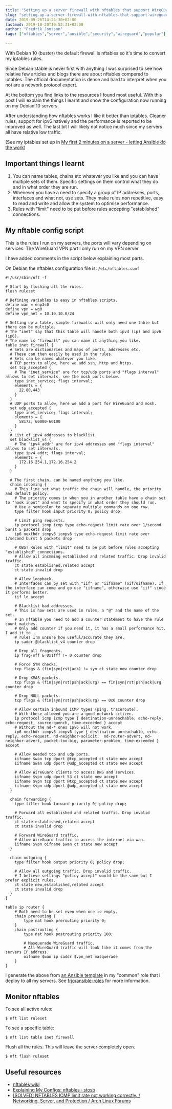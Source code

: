 ```yaml
---
title: "Setting up a server firewall with nftables that support WireGuard VPN"
slug: "setting-up-a-server-firewall-with-nftables-that-support-wireguard-vpn"
date: 2019-09-26T14:24:30+02:00
lastmod: 2019-10-20T10:52:31+02:00
author: "Fredrik Jonsson"
tags: ["nftables","server","ansible","security","wireguard","popular"]

---
```


With Debian 10 (buster) the default firewall is nftables so it's time to convert my iptables rules.

Since Debian stable is never first with anything I was surprised to see how relative few articles and blogs there are about nftables compered to iptables. The official documentation is dense and hard to interpret when you not are a network protocol expert.

At the bottom you find links to the resources I found most useful. With this post I will explain the things I learnt and show the configuration now running on my Debian 10 servers.

After understanding how nftables works I like it better than iptables. Cleaner rules, support for ipv6 natively and the performance is reported to be improved as well. The last bit I will likely not notice much since my servers all have relative low traffic.

(See my iptables set up in [My first 2 minutes on a server - letting Ansible do the work](/post/2016/06/23/my-first-2-minutes-on-a-server-letting-ansible-do-the-work/))


## Important things I learnt

1. You can name tables, chains etc whatever you like and you can have multiple sets of them. Specific settings on them control what they do and in what order they are run.
2. Whenever you have a need to specify a group of IP addresses, ports, interfaces and what not, use sets. They make rules non repetitive, easy to read and write and allow the system to optimise performance.
3. Rules with "limit" need to be put before rules accepting "established" connections.


## My nftable config script

This is the rules I run on my servers, the ports will vary depending on services. The WireGuard VPN part I only run on my VPN server.

I have added comments in the script below explaining most parts.

On Debian the nftables configuration file is: `/etc/nftables.conf`

~~~~ shell
#!/usr/sbin/nft -f

# Start by flushing all the rules.
flush ruleset

# Defining variables is easy in nftables scripts.
define wan = enp3s0
define vpn = wg0
define vpn_net = 10.10.10.0/24

# Setting up a table, simple firewalls will only need one table but there can be multiple.
# The "inet" say that this table will handle both ipv4 (ip) and ipv6 (ip6).
# The name is "firewall" you can name it anything you like.
table inet firewall {
  # Sets are dictionaries and maps of ports, addresses etc.
  # These can then easily be used in the rules.
  # Sets can be named whatever you like.
  # TCP ports to allow, here we add ssh, http and https.
  set tcp_accepted {
    # The "inet_service" are for tcp/udp ports and "flags interval" allows to set intervals, see the mosh ports below.
    type inet_service; flags interval;
    elements = {
      22,80,443
    }
  }
  # UDP ports to allow, here we add a port for WireGuard and mosh.
  set udp_accepted {
    type inet_service; flags interval;
    elements = {
      58172, 60000-60100
    }
  }
  # List of ipv4 addresses to blacklist.
  set blacklist_v4 {
    # The "ipv4_addr" are for ipv4 addresses and "flags interval" allows to set intervals.
    type ipv4_addr; flags interval;
    elements = {
      172.16.254.1,172.16.254.2
    }
  }

  # The first chain, can be named anything you like.
  chain incoming {
    # This line set what traffic the chain will handle, the priority and default policy.
    # The priority comes in when you in another table have a chain set to "hook input" and want to specify in what order they should run.
    # Use a semicolon to separate multiple commands on one row.
    type filter hook input priority 0; policy drop;

    # Limit ping requests.
    ip protocol icmp icmp type echo-request limit rate over 1/second burst 5 packets drop
    ip6 nexthdr icmpv6 icmpv6 type echo-request limit rate over 1/second burst 5 packets drop

    # OBS! Rules with "limit" need to be put before rules accepting "established" connections.
    # Allow all incmming established and related traffic. Drop invalid traffic.
    ct state established,related accept
    ct state invalid drop

    # Allow loopback.
    # Interfaces can by set with "iif" or "iifname" (oif/oifname). If the interface can come and go use "iifname", otherwise use "iif" since it performs better.
    iif lo accept

    # Blacklist bad addresses.
    # This is how sets are used in rules, a "@" and the name of the set.
    # In nftable you need to add a counter statement to have the rule count matches.
    # Only add counter if you need it, it has a small performance hit. I add it to
    # rules I'm unsure how useful/accurate they are.
    ip saddr @blacklist_v4 counter drop

    # Drop all fragments.
    ip frag-off & 0x1fff != 0 counter drop

    # Force SYN checks.
    tcp flags & (fin|syn|rst|ack) != syn ct state new counter drop

    # Drop XMAS packets.
    tcp flags & (fin|syn|rst|psh|ack|urg) == fin|syn|rst|psh|ack|urg counter drop

    # Drop NULL packets.
    tcp flags & (fin|syn|rst|psh|ack|urg) == 0x0 counter drop

    # Allow certain inbound ICMP types (ping, traceroute).
    # With these allowed you are a good network citizen.
    ip protocol icmp icmp type { destination-unreachable, echo-reply, echo-request, source-quench, time-exceeded } accept
    # Without the nd-* ones ipv6 will not work.
    ip6 nexthdr icmpv6 icmpv6 type { destination-unreachable, echo-reply, echo-request, nd-neighbor-solicit,  nd-router-advert, nd-neighbor-advert, packet-too-big, parameter-problem, time-exceeded } accept

    # Allow needed tcp and udp ports.
    iifname $wan tcp dport @tcp_accepted ct state new accept
    iifname $wan udp dport @udp_accepted ct state new accept

    # Allow WireGuard clients to access DNS and services.
    iifname $vpn udp dport 53 ct state new accept
    iifname $vpn tcp dport @tcp_accepted ct state new accept
    iifname $vpn udp dport @udp_accepted ct state new accept
  }

  chain forwarding {
    type filter hook forward priority 0; policy drop;

    # Forward all established and related traffic. Drop invalid traffic.
    ct state established,related accept
    ct state invalid drop

    # Forward WireGuard traffic.
    # Allow WireGuard traffic to access the internet via wan.
    iifname $vpn oifname $wan ct state new accept
  }

  chain outgoing {
    type filter hook output priority 0; policy drop;

    # Allow all outgoing traffic. Drop invalid traffic.
    # I believe settings "policy accept" would be the same but I prefer explicit rules.
    ct state new,established,related accept
    ct state invalid drop
  }
}

table ip router {
    # Both need to be set even when one is empty.
    chain prerouting {
        type nat hook prerouting priority 0;
    }
    chain postrouting {
        type nat hook postrouting priority 100;

        # Masquerade WireGuard traffic.
        # All WireGuard traffic will look like it comes from the servers IP address.
        oifname $wan ip saddr $vpn_net masquerade
    }
}
~~~~

I generate the above from [an Ansible template](https://github.com/frjo/ansible-roles/blob/master/common/templates/etc/nftables.conf.j2) in my "common" role that I deploy to all my servers. See [frjo/ansible-roles](https://github.com/frjo/ansible-roles) for more information.


## Monitor nftables

To see all active rules:

~~~~
$ nft list ruleset
~~~~

To see a specific table:

~~~~
$ nft list table inet firewall
~~~~

Flush all the rules. This will leave the server completely open.

~~~~
$ nft flush ruleset
~~~~


## Useful resources

* [nftables wiki](https://wiki.nftables.org/)
* [Explaining My Configs: nftables · stosb](https://stosb.com/blog/explaining-my-configs-nftables/)
* [[SOLVED] NFTABLES ICMP limit rate not working correctly. / Networking, Server, and Protection / Arch Linux Forums](https://bbs.archlinux.org/viewtopic.php?id=238422)
